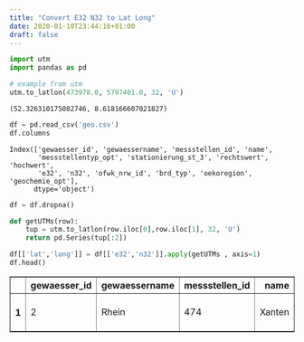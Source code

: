 ```yaml
---
title: "Convert E32 N32 to Lat Long"
date: 2020-01-10T23:44:16+01:00
draft: false
---
```


```python
import utm
import pandas as pd
```


```python
# example from utm
utm.to_latlon(473978.0, 5797401.0, 32, 'U')
```




    (52.326310175082746, 8.618166607021827)




```python
df = pd.read_csv('geo.csv')
df.columns
```




    Index(['gewaesser_id', 'gewaessername', 'messstellen_id', 'name',
           'messstellentyp_opt', 'stationierung_st_3', 'rechtswert', 'hochwert',
           'e32', 'n32', 'ofwk_nrw_id', 'brd_typ', 'oekoregion', 'geochemie_opt'],
          dtype='object')




```python
df = df.dropna()

def getUTMs(row):
    tup = utm.to_latlon(row.iloc[0],row.iloc[1], 32, 'U')
    return pd.Series(tup[:2])

df[['lat','long']] = df[['e32','n32']].apply(getUTMs , axis=1)
df.head()
```




<div>
<style scoped>
    .dataframe tbody tr th:only-of-type {
        vertical-align: middle;
    }

    .dataframe tbody tr th {
        vertical-align: top;
    }

    .dataframe thead th {
        text-align: right;
    }
</style>
<table border="1" class="dataframe">
  <thead>
    <tr style="text-align: right;">
      <th></th>
      <th>gewaesser_id</th>
      <th>gewaessername</th>
      <th>messstellen_id</th>
      <th>name</th>
      <th>messstellentyp_opt</th>
      <th>stationierung_st_3</th>
      <th>rechtswert</th>
      <th>hochwert</th>
      <th>e32</th>
      <th>n32</th>
      <th>ofwk_nrw_id</th>
      <th>brd_typ</th>
      <th>oekoregion</th>
      <th>geochemie_opt</th>
      <th>lat</th>
      <th>long</th>
    </tr>
  </thead>
  <tbody>
    <tr>
      <th>1</th>
      <td>2</td>
      <td>Rhein</td>
      <td>474</td>
      <td>Xanten</td>
      <td>1.0</td>
      <td>823.288025</td>
      <td>2533354.0</td>
      <td>5725709.0</td>
      <td>325824.0</td>
      <td>5726752.0</td>
      <td>DE_NRW_2_813012</td>
      <td>20 - sandgeprägte Ströme</td>
      <td>Norddeutsches Tiefland</td>
      <td>2.0</td>
      <td>51.664719</td>
      <td>6.481444</td>
    </tr>
  </tbody>
</table>
</div>




```python

```